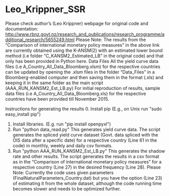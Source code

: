 # Leo_Krippner_SSR
Please check author’s (Leo Krippner) webpage for original code and documentation:  http://www.rbnz.govt.nz/research_and_publications/research_programme/additional_research/5655249.html
Please Note: The results from the “Comparison of international monetary policy measures” in the above link are currently obtained using the K-ANSM(2) with an estimated lower bound method (i.e folder “C_KANSM2_Estimated_LB” in the original code) and that only has been provided in Python here. 
Data Files
All the yield curve data files (i.e A_Country_All_Data_Bloomberg.xlsm) for the respective countries can be updated by opening the .xlsm files in the folder “Data_Files” in a Bloomberg-enabled computer and then saving them in the format (.xls) and keeping it in the same folder as the main script (AAA_RUN_KANSM2_Est_LB.py)
For initial reproduction of results, sample data files (i.e A_Country_All_Data_Bloomberg.xls) for the respective countries have been provided till November 2015.    

Instructions for generating the results
0. Install pip   (E.g., on Unix run "sudo easy_install pip")
1. Install libraries.  (E.g. run "pip install openpyxl")
2.	Run "python data\_read.py"   This generates yield curve data.   The script generates the spliced yield curve dataset (Govt. data spliced with the OIS data after a specific date) for a respective country (Line 61 in the code) in monthly, weekly and daily csv formats.
3.	Run "python AAA\_RUN\_KANSM2\_Est\_LB.py"  This generates the shadow rate and other results.  The script generates the results in a csv format as in the “Comparison of international monetary policy measures” for a respective country (Line 27) in the desired frequency (Line 28).
Please Note: Currently the code uses given parameters (FinalNaturalParameters_Country.dat) but you have the option (Line 23) of estimating it from the whole dataset, although the code running time becomes slower and needs to be optimized further.

